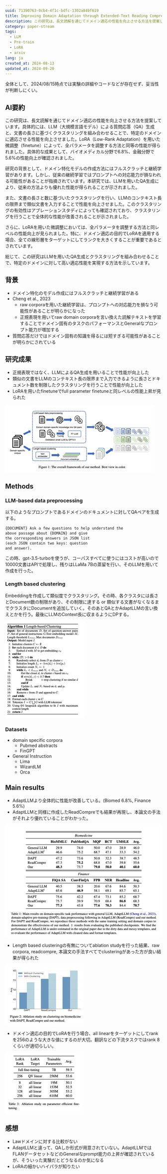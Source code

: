 ```yaml
---
uuid: 71390763-0cb4-4f1c-bdfc-1302a84bf619
title: Improving Domain Adaptation through Extended-Text Reading Comprehension
description: この研究は、長文読解を通じてドメイン適応の性能を向上させる方法を提案し、LLMによる質問応答生成と文書の長さに基づくクラスタリングを組み合わせることで、バイオメディカル分野で6.8%、金融分野で5.6%の性能向上を達成しました。LoRAを用いた微調整により、全パラメータ調整と同等の性能が得られ、クラスタリングの有効性も確認されました。
category: paper-stream
tags:
  - LLM
  - Pre-train
  - LoRA
  - arxiv
lang: ja
created_at: 2024-08-13
updated_at: 2024-09-20
---
```


全体として、2024/08/15時点では実験の詳細やコードなどが存在せず、妥当性が判断しにくい。

## AI要約

この研究は、長文読解を通じてドメイン適応の性能を向上させる方法を提案しています。具体的には、LLM（大規模言語モデル）による質問応答（QA）生成と、文書の長さに基づくクラスタリングを組み合わせることで、特定のドメインに適応させる性能を向上させました。LoRA（Low-Rank Adaptation）を用いた微調整（finetune）によって、全パラメータを調整する方法と同等の性能が得られました。具体的な成果として、バイオメディカル分野で6.8%、金融分野で5.6%の性能向上が確認されました。

研究の背景として、ドメイン特化モデルの作成方法にはフルスクラッチと継続学習があります。しかし、従来の継続学習ではプロンプトへの対応能力が損なわれる可能性があることが指摘されています。本研究では、LLMを用いたQA生成により、従来の方法よりも優れた性能が得られることが示されました。

また、文書の長さと数に基づいたクラスタリングを行い、LLMのコンテキスト長の限界まで類似文書を入力することで性能を向上させました。このクラスタリングの有効性はアブレーションスタディによっても確認されており、クラスタリングを行うことで全体的な性能が改善されることが示されました。

さらに、LoRAを用いた微調整においては、全パラメータを調整する方法と同レベルの性能向上が見られました。特に、ドメイン適応の目的でLoRAを適用する場合、全ての線形層をターゲットにしてランクを大きくすることが重要であるとされています。

総じて、この研究はLLMを用いたQA生成とクラスタリングを組み合わせることで、特定のドメインに対して高い適応性能を実現する方法を示しています。

## 背景

- ドメイン特化のモデル作成にはフルスクラッチと継続学習がある
- Cheng et al., 2023
  - raw corporaを用いた継続学習は、プロンプトへの対応能力を損なう可能性があることが明らかになった
  - 正規表現を用いてraw domain corporaを言い換えた読解テキストを学習することでドメイン固有のタスクのパフォーマンスとGeneralなプロンプト能力が増加する
- 質問応答だけではドメイン固有の知識を得るには短すぎる可能性があることが明らかにされている

## 研究成果

- 正規表現ではなく、LLMによるQA生成を用いることで性能が向上した
- 類似の文書をLLMのコンテキスト長の限界まで入力できるように長さとドキュメント数を制限したクラスタリングを行うことで性能が向上した
- LoRAを用いたfinetuneでfull parameter finetuneと同レベルの性能上昇が見られた

![1b0e01f2-b0d4-4f92-982e-e113778272c6](../public/paperStream/1b0e01f2-b0d4-4f92-982e-e113778272c6.png)

## Methods

### LLM-based data preprocessing

以下のようなプロンプトであるドメインのドキュメントに対してQAペアを生成する。

```text
{DOCUMENT} Ask a few questions to help understand the 
above passage about {DOMAIN} and give
the corresponding answers in JSON list
(each JSON contain two keys: question
and answer).
```

この時、gpt-3.5-turboを使うが、コーパスすべてに使うにはコストが高いので10000文書はAPIで処理し、残りはLLaMa 7Bの蒸留を行い、そのLLMを用いて作成を行った。

### Length based clustering

Embeddingを作成して類似度でクラスタリング。その時、各クラスタには長さとDocument数の制限があり、その制限に達する or 類似する文書がなくなるまでクラスタにDocumentを追加していく。そのあとQAとかAdaptLLMの言い換えとかを行う。最後にLLMのContext長に収まるようにDPする。

![d23918d6-551e-45e5-978c-3ee68186e404](../public/paperStream/d23918d6-551e-45e5-978c-3ee68186e404.png)

### Datasets

- domain specific corpora
  - Pubmed abstracts
  - FinGPT
- General Instruction
  - Lima
  - WizardLM
  - Orca

## Main results

- AdaptLLMより全体的に性能が改善している。(Biomed 6.8%, Finance 5.6%)
- AdaptLLMと同様に作成したReadCompreでも結果が再現し、本論文の手法がそれより優れていることがわかった。

![14538d4a-ceac-4ba4-ae03-79ffba1a26dc](../public/paperStream/14538d4a-ceac-4ba4-ae03-79ffba1a26dc.png)

- Length based clusteringの有無についてablation studyを行った結果、raw corpora, readcompre, 本論文の手法すべてでclusteringがあった方が良い結果が得られた

![5e1d63e7-3acf-49f3-979c-38e41bd01745](../public/paperStream/5e1d63e7-3acf-49f3-979c-38e41bd01745.png)

- ドメイン適応の目的でLoRAを行う場合、all linearをターゲットにしてrankを256のような大きな値にするのが大切。翻訳などの下流タスクではrank 8くらいが適切らしい。

![35b29573-7d0d-4c19-b1bd-adff9b22c452](../public/paperStream/35b29573-7d0d-4c19-b1bd-adff9b22c452.png)

## 感想

- Lawドメインに対する比較がない
- AdaptLLMと違って、QAしか形式が用意されていない。AdaptLLMではFLANデータセットなどのGeneralなprompt能力の上昇が確認されているが、そういった実験だとどうなるのか気になる
- LoRAの細かいハイパラが知りたい
